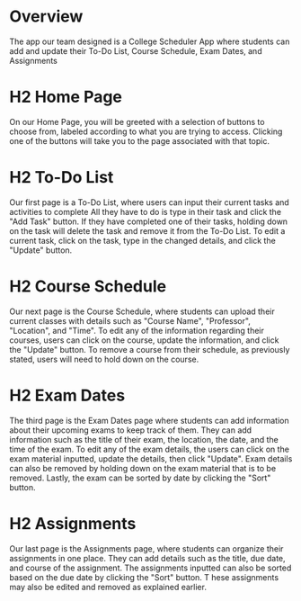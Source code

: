 # Overview
The app our team designed is a College Scheduler App where students can add and update their To-Do List, Course Schedule, Exam Dates, and Assignments

# H2 Home Page
On our Home Page, you will be greeted with a selection of buttons to choose from, labeled according to what you are trying to access. Clicking one of the buttons will take you to the page associated with that topic.

# H2  To-Do List
Our first page is a To-Do List, where users can input their current tasks and activities to complete
All they have to do is type in their task and click the "Add Task" button. 
If they have completed one of their tasks, holding down on the task will delete the task and remove it from the To-Do List. 
To edit a current task, click on the task, type in the changed details, and click the "Update" button. 

# H2 Course Schedule
Our next page is the Course Schedule, where students can upload their current classes with details such as "Course Name", "Professor", "Location", and "Time". 
To edit any of the information regarding their courses, users can click on the course, update the information, and click the "Update" button. 
To remove a course from their schedule, as previously stated, users will need to hold down on the course.

# H2 Exam Dates
The third page is the Exam Dates page where students can add information about their upcoming exams to keep track of them.
They can add information such as the title of their exam, the location, the date, and the time of the exam.
To edit any of the exam details, the users can click on the exam material inputted, update the details, then click "Update".
Exam details can also be removed by holding down on the exam material that is to be removed. Lastly, the exam can be sorted by date by clicking the "Sort" button.

# H2 Assignments
Our last page is the Assignments page, where students can organize their assignments in one place.
They can add details such as the title, due date, and course of the assignment. 
The assignments inputted can also be sorted based on the due date by clicking the "Sort" button. T
hese assignments may also be edited and removed as explained earlier.

